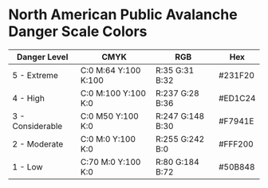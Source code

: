 # North American Public Avalanche Danger Scale Colors

| Danger Level | CMYK  | RGB | Hex | 
| ------------- | ------------- |  ------------- |  ------------- | 
| 5 - Extreme  | C:0 M:64 Y:100 K:100  | R:35 G:31 B:32  | #231F20 |
| 4 - High  | C:0 M:100 Y:100 K:0 | R:237 G:28 B:36 | #ED1C24 |
| 3 - Considerable  | C:0 M50 Y:100 K:0 | R:247 G:148 B:30 | #F7941E |
| 2 - Moderate  | C:0 M:0 Y:100 K:0 | R:255 G:242 B:0 | #FFF200 |
| 1 - Low  | C:70 M:0 Y:100 K:0 | R:80 G:184 B:72 | #50B848 |
